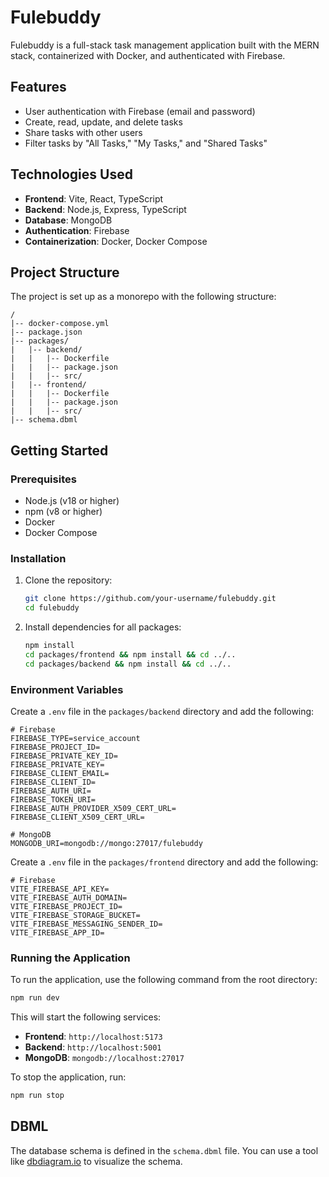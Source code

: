# Fulebuddy

Fulebuddy is a full-stack task management application built with the MERN stack, containerized with Docker, and authenticated with Firebase.

## Features

-   User authentication with Firebase (email and password)
-   Create, read, update, and delete tasks
-   Share tasks with other users
-   Filter tasks by "All Tasks," "My Tasks," and "Shared Tasks"

## Technologies Used

-   **Frontend**: Vite, React, TypeScript
-   **Backend**: Node.js, Express, TypeScript
-   **Database**: MongoDB
-   **Authentication**: Firebase
-   **Containerization**: Docker, Docker Compose

## Project Structure

The project is set up as a monorepo with the following structure:

```
/
|-- docker-compose.yml
|-- package.json
|-- packages/
|   |-- backend/
|   |   |-- Dockerfile
|   |   |-- package.json
|   |   |-- src/
|   |-- frontend/
|   |   |-- Dockerfile
|   |   |-- package.json
|   |   |-- src/
|-- schema.dbml
```

## Getting Started

### Prerequisites

-   Node.js (v18 or higher)
-   npm (v8 or higher)
-   Docker
-   Docker Compose

### Installation

1.  Clone the repository:

    ```bash
    git clone https://github.com/your-username/fulebuddy.git
    cd fulebuddy
    ```

2.  Install dependencies for all packages:

    ```bash
    npm install
    cd packages/frontend && npm install && cd ../..
    cd packages/backend && npm install && cd ../..
    ```

### Environment Variables

Create a `.env` file in the `packages/backend` directory and add the following:

```
# Firebase
FIREBASE_TYPE=service_account
FIREBASE_PROJECT_ID=
FIREBASE_PRIVATE_KEY_ID=
FIREBASE_PRIVATE_KEY=
FIREBASE_CLIENT_EMAIL=
FIREBASE_CLIENT_ID=
FIREBASE_AUTH_URI=
FIREBASE_TOKEN_URI=
FIREBASE_AUTH_PROVIDER_X509_CERT_URL=
FIREBASE_CLIENT_X509_CERT_URL=

# MongoDB
MONGODB_URI=mongodb://mongo:27017/fulebuddy
```

Create a `.env` file in the `packages/frontend` directory and add the following:

```
# Firebase
VITE_FIREBASE_API_KEY=
VITE_FIREBASE_AUTH_DOMAIN=
VITE_FIREBASE_PROJECT_ID=
VITE_FIREBASE_STORAGE_BUCKET=
VITE_FIREBASE_MESSAGING_SENDER_ID=
VITE_FIREBASE_APP_ID=
```

### Running the Application

To run the application, use the following command from the root directory:

```bash
npm run dev
```

This will start the following services:

-   **Frontend**: `http://localhost:5173`
-   **Backend**: `http://localhost:5001`
-   **MongoDB**: `mongodb://localhost:27017`

To stop the application, run:

```bash
npm run stop
```

## DBML

The database schema is defined in the `schema.dbml` file. You can use a tool like [dbdiagram.io](https://dbdiagram.io) to visualize the schema. 